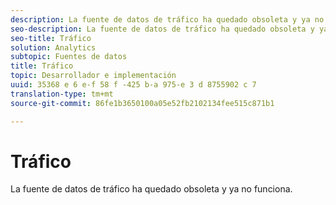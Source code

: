 ```yaml
---
description: La fuente de datos de tráfico ha quedado obsoleta y ya no funciona.
seo-description: La fuente de datos de tráfico ha quedado obsoleta y ya no funciona.
seo-title: Tráfico
solution: Analytics
subtopic: Fuentes de datos
title: Tráfico
topic: Desarrollador e implementación
uuid: 35368 e 6 e-f 58 f -425 b-a 975-e 3 d 8755902 c 7
translation-type: tm+mt
source-git-commit: 86fe1b3650100a05e52fb2102134fee515c871b1

---
```



# Tráfico

La fuente de datos de tráfico ha quedado obsoleta y ya no funciona.

